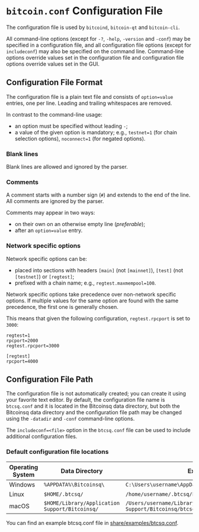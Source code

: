 # `bitcoin.conf` Configuration File

The configuration file is used by `bitcoind`, `bitcoin-qt` and `bitcoin-cli`.

All command-line options (except for `-?`, `-help`, `-version` and `-conf`) may be specified in a configuration file, and all configuration file options (except for `includeconf`) may also be specified on the command line. Command-line options override values set in the configuration file and configuration file options override values set in the GUI.

## Configuration File Format

The configuration file is a plain text file and consists of `option=value` entries, one per line. Leading and trailing whitespaces are removed.

In contrast to the command-line usage:
- an option must be specified without leading `-`;
- a value of the given option is mandatory; e.g., `testnet=1` (for chain selection options), `noconnect=1` (for negated options).

### Blank lines

Blank lines are allowed and ignored by the parser.

### Comments

A comment starts with a number sign (`#`) and extends to the end of the line. All comments are ignored by the parser.

Comments may appear in two ways:
- on their own on an otherwise empty line (_preferable_);
- after an `option=value` entry.

### Network specific options

Network specific options can be:
- placed into sections with headers `[main]` (not `[mainnet]`), `[test]` (not `[testnet]`) or `[regtest]`;
- prefixed with a chain name; e.g., `regtest.maxmempool=100`.

Network specific options take precedence over non-network specific options.
If multiple values for the same option are found with the same precedence, the
first one is generally chosen.

This means that given the following configuration, `regtest.rpcport` is set to `3000`:

```
regtest=1
rpcport=2000
regtest.rpcport=3000

[regtest]
rpcport=4000
```

## Configuration File Path

The configuration file is not automatically created; you can create it using your favorite text editor. By default, the configuration file name is `btcsq.conf` and it is located in the Bitcoinsq data directory, but both the Bitcoinsq data directory and the configuration file path may be changed using the `-datadir` and `-conf` command-line options.

The `includeconf=<file>` option in the `btcsq.conf` file can be used to include additional configuration files.

### Default configuration file locations

Operating System | Data Directory | Example Path
-- | -- | --
Windows | `%APPDATA%\Bitcoinsq\` | `C:\Users\username\AppData\Roaming\Bitcoinsq\btcsq.conf`
Linux | `$HOME/.btcsq/` | `/home/username/.btcsq/btcsq.conf`
macOS | `$HOME/Library/Application Support/Bitcoinsq/` | `/Users/username/Library/Application Support/Bitcoinsq/btcsq.conf`

You can find an example btcsq.conf file in [share/examples/btcsq.conf](../share/examples/btcsq.conf).
